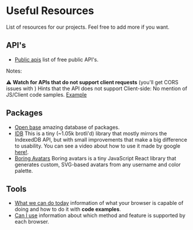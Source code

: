 # Useful Resources
List of resources for our projects. Feel free to add more if you want.


## API's

- [Public apis](https://github.com/public-apis/public-apis) list of free public API's.

Notes:

⚠️ **Watch for APIs that do not support client requests** (you'll get CORS issues with )
Hints that the API does not support Client-side: No mention of JS/Client code samples.
[Example](./API.Probably.not.Supporting.Client.Requests.jpg)

## Packages

- [Open base](https://openbase.com/) amazing database of packages.
- [IDB](https://github.com/jakearchibald/idb) This is a tiny (~1.05k brotli'd) library that mostly mirrors the IndexedDB API, but with small improvements that make a big difference to usability. You can see a video about how to use it made by google [here!](https://www.youtube.com/watch?v=VNFDoawcmNc).
- [Boring Avatars](https://www.npmjs.com/package/boring-avatars) Boring avatars is a tiny JavaScript React library that generates custom, SVG-based avatars from any username and color palette.

## Tools

 - [What we can do today](https://whatwebcando.today/) information of what your browser is capable of doing and how to do it with **code examples**.
 - [Can I use](https://caniuse.com/) information about which method and feature is supported by each browser. 


